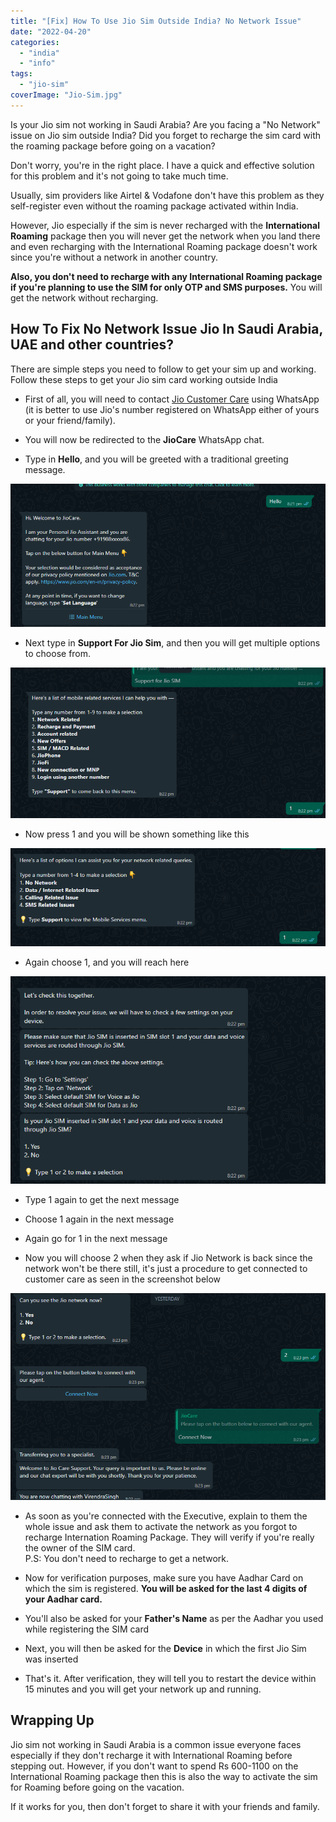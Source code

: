 ```yaml
---
title: "[Fix] How To Use Jio Sim Outside India? No Network Issue"
date: "2022-04-20"
categories: 
  - "india"
  - "info"
tags: 
  - "jio-sim"
coverImage: "Jio-Sim.jpg"
---
```


Is your Jio sim not working in Saudi Arabia? Are you facing a "No Network" issue on Jio sim outside India? Did you forget to recharge the sim card with the roaming package before going on a vacation?

Don't worry, you're in the right place. I have a quick and effective solution for this problem and it's not going to take much time.

Usually, sim providers like Airtel & Vodafone don't have this problem as they self-register even without the roaming package activated within India.

However, Jio especially if the sim is never recharged with the **International Roaming** package then you will never get the network when you land there and even recharging with the International Roaming package doesn't work since you're without a network in another country.

**Also, you don't need to recharge with any International Roaming package if you're planning to use the SIM for only OTP and SMS purposes.** You will get the network without recharging.

## How To Fix No Network Issue Jio In Saudi Arabia, UAE and other countries?

There are simple steps you need to follow to get your sim up and working. Follow these steps to get your Jio sim card working outside India

- First of all, you will need to contact [Jio Customer Care](https://wa.me/917000770007) using WhatsApp (it is better to use Jio's number registered on WhatsApp either of yours or your friend/family).  
    
- You will now be redirected to the **JioCare** WhatsApp chat.  
    
- Type in **Hello**, and you will be greeted with a traditional greeting message.

![](images/image-2.png)

- Next type in **Support For Jio Sim**, and then you will get multiple options to choose from.

![](images/image-1.png)

- Now press 1 and you will be shown something like this

![](images/image-3.png)

- Again choose 1, and you will reach here

![](images/image-4.png)

- Type 1 again to get the next message  
    
- Choose 1 again in the next message  
    
- Again go for 1 in the next message  
    
- Now you will choose 2 when they ask if Jio Network is back since the network won't be there still, it's just a procedure to get connected to customer care as seen in the screenshot below

![](images/image-5.png)

- As soon as you're connected with the Executive, explain to them the whole issue and ask them to activate the network as you forgot to recharge Internation Roaming Package. They will verify if you're really the owner of the SIM card.  
    P.S: You don't need to recharge to get a network.  
    
- Now for verification purposes, make sure you have Aadhar Card on which the sim is registered. **You will be asked for the last 4 digits of your Aadhar card.**  
    
- You'll also be asked for your **Father's Name** as per the Aadhar you used while registering the SIM card  
    
- Next, you will then be asked for the **Device** in which the first Jio Sim was inserted  
    
- That's it. After verification, they will tell you to restart the device within 15 minutes and you will get your network up and running.

## Wrapping Up

Jio sim not working in Saudi Arabia is a common issue everyone faces especially if they don't recharge it with International Roaming before stepping out. However, if you don't want to spend Rs 600-1100 on the International Roaming package then this is also the way to activate the sim for Roaming before going on the vacation.

If it works for you, then don't forget to share it with your friends and family.
